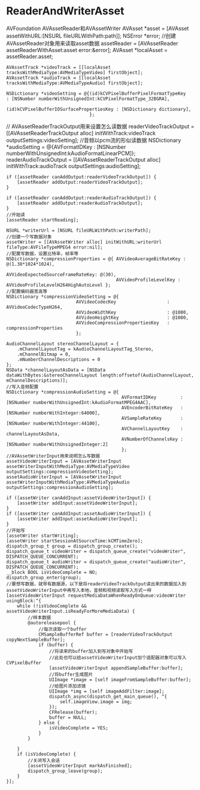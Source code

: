 # ReaderAndWriterAsset
AVFoundation AVAssetReader和AVAssetWriter
    AVAsset *asset = [AVAsset assetWithURL:[NSURL fileURLWithPath:path]];
    NSError *error;
    //创建AVAssetReader对象用来读取asset数据
    assetReader = [AVAssetReader assetReaderWithAsset:asset error:&error];
    AVAsset *localAsset = assetReader.asset;

    AVAssetTrack *videoTrack = [[localAsset tracksWithMediaType:AVMediaTypeVideo] firstObject];
    AVAssetTrack *audioTrack = [[localAsset tracksWithMediaType:AVMediaTypeAudio] firstObject];

    NSDictionary *videoSetting = @{(id)kCVPixelBufferPixelFormatTypeKey     : [NSNumber numberWithUnsignedInt:kCVPixelFormatType_32BGRA],
                                   (id)kCVPixelBufferIOSurfacePropertiesKey : [NSDictionary dictionary],
                                   };
//    AVAssetReaderTrackOutput用来设置怎么读数据
    readerVideoTrackOutput = [[AVAssetReaderTrackOutput alloc] initWithTrack:videoTrack outputSettings:videoSetting];
    //音频以pcm流的形似读数据
    NSDictionary *audioSetting = @{AVFormatIDKey : [NSNumber numberWithUnsignedInt:kAudioFormatLinearPCM]};
    readerAudioTrackOutput = [[AVAssetReaderTrackOutput alloc] initWithTrack:audioTrack outputSettings:audioSetting];
    
    if ([assetReader canAddOutput:readerVideoTrackOutput]) {
        [assetReader addOutput:readerVideoTrackOutput];
    }
    
    if ([assetReader canAddOutput:readerAudioTrackOutput]) {
        [assetReader addOutput:readerAudioTrackOutput];
    }
    //开始读
    [assetReader startReading];
    
    NSURL *writerUrl = [NSURL fileURLWithPath:writerPath];
    //创建一个写数据对象
    assetWriter = [[AVAssetWriter alloc] initWithURL:writerUrl fileType:AVFileTypeMPEG4 error:nil];
    //配置写数据，设置比特率，帧率等
    NSDictionary *compressionProperties = @{ AVVideoAverageBitRateKey : @(1.38*1024*1024),
                                             AVVideoExpectedSourceFrameRateKey: @(30),
                                             AVVideoProfileLevelKey : AVVideoProfileLevelH264HighAutoLevel };
    //配置编码器宽高等
    NSDictionary *compressionVideoSetting = @{
                              AVVideoCodecKey                   : AVVideoCodecTypeH264,
                              AVVideoWidthKey                   : @1080,
                              AVVideoHeightKey                  : @1080,
                              AVVideoCompressionPropertiesKey   : compressionProperties
                              };

    AudioChannelLayout stereoChannelLayout = {
        .mChannelLayoutTag = kAudioChannelLayoutTag_Stereo,
        .mChannelBitmap = 0,
        .mNumberChannelDescriptions = 0
    };
    NSData *channelLayoutAsData = [NSData dataWithBytes:&stereoChannelLayout length:offsetof(AudioChannelLayout, mChannelDescriptions)];
    //写入音频配置
    NSDictionary *compressionAudioSetting = @{
                                               AVFormatIDKey         : [NSNumber numberWithUnsignedInt:kAudioFormatMPEG4AAC],
                                               AVEncoderBitRateKey   : [NSNumber numberWithInteger:64000],
                                               AVSampleRateKey       : [NSNumber numberWithInteger:44100],
                                               AVChannelLayoutKey    : channelLayoutAsData,
                                               AVNumberOfChannelsKey : [NSNumber numberWithUnsignedInteger:2]
                                               };
    //AVAssetWriterInput用来说明怎么写数据
    assetVideoWriterInput = [AVAssetWriterInput assetWriterInputWithMediaType:AVMediaTypeVideo outputSettings:compressionVideoSetting];
    assetAudioWriterInput = [AVAssetWriterInput assetWriterInputWithMediaType:AVMediaTypeAudio outputSettings:compressionAudioSetting];
    
    if ([assetWriter canAddInput:assetVideoWriterInput]) {
        [assetWriter addInput:assetVideoWriterInput];
    }
    if ([assetWriter canAddInput:assetAudioWriterInput]) {
        [assetWriter addInput:assetAudioWriterInput];
    }
    //开始写
    [assetWriter startWriting];
    [assetWriter startSessionAtSourceTime:kCMTimeZero];
    dispatch_group_t group = dispatch_group_create();
    dispatch_queue_t videoWriter = dispatch_queue_create("videoWriter", DISPATCH_QUEUE_CONCURRENT);
    dispatch_queue_t audioWriter = dispatch_queue_create("audioWriter", DISPATCH_QUEUE_CONCURRENT);
    __block BOOL isVideoComplete = NO;
    dispatch_group_enter(group);
    //要想写数据，就带有数据源，以下是将readerVideoTrackOutput读出来的数据加入到assetVideoWriterInput中再写入本地，音频和视频读取写入方式一样
    [assetVideoWriterInput requestMediaDataWhenReadyOnQueue:videoWriter usingBlock:^{
        while (!isVideoComplete && assetVideoWriterInput.isReadyForMoreMediaData) {
            //样本数据
            @autoreleasepool {
                //每次读取一个buffer
                CMSampleBufferRef buffer = [readerVideoTrackOutput copyNextSampleBuffer];
                if (buffer) {
                    //将读来的buffer加入到写对象中开始写
                    //此处也可以给assetVideoWriterInput加个适配器对象可以写入CVPixelBuffer
                    [assetVideoWriterInput appendSampleBuffer:buffer];
                    //将buffer生成图片
                    UIImage *image = [self imageFromSampleBuffer:buffer];
                    //给图片添加滤镜
                    UIImage *img = [self imageAddFilter:image];
                    dispatch_async(dispatch_get_main_queue(), ^{
                        self.imageView.image = img;
                    });
                    CFRelease(buffer);
                    buffer = NULL;
                } else {
                    isVideoComplete = YES;
                }
            }
            
        }
        if (isVideoComplete) {
            //关闭写入会话
            [assetVideoWriterInput markAsFinished];
            dispatch_group_leave(group);
        }
    }];
